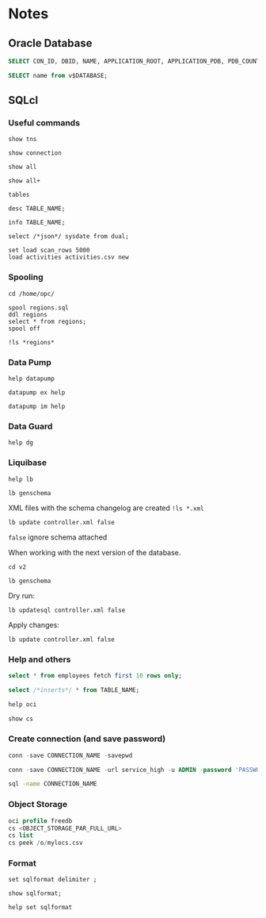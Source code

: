 # Notes

## Oracle Database

```sql
SELECT CON_ID, DBID, NAME, APPLICATION_ROOT, APPLICATION_PDB, PDB_COUNT from V$CONTAINERS;
```

```sql
SELECT name from v$DATABASE;
```

## SQLcl

### Useful commands

```
show tns
```

```
show connection
```

```
show all
```

```
show all+
```

```
tables
```

```
desc TABLE_NAME;
```

```
info TABLE_NAME;
```

```
select /*json*/ sysdate from dual;
```

```
set load scan_rows 5000
load activities activities.csv new
```

### Spooling

```
cd /home/opc/
```

```
spool regions.sql
ddl regions
select * from regions;
spool off
```

```
!ls *regions*
```

### Data Pump

```
help datapump
```

```
datapump ex help
```

```
datapump im help
```

### Data Guard

```
help dg
```

### Liquibase

```
help lb
```

```
lb genschema
```

XML files with the schema changelog are created `!ls *.xml`

```
lb update controller.xml false
```

`false` ignore schema attached

When working with the next version of the database.

```
cd v2
```

```
lb genschema
```

Dry run:

```
lb updatesql controller.xml false
```

Apply changes:

```
lb update controller.xml false
```

### Help and others

```sql
select * from employees fetch first 10 rows only;
```

```sql
select /*inserts*/ * from TABLE_NAME;
```

```sql
help oci
```

```sql
show cs
```

### Create connection (and save password)

```sql
conn -save CONNECTION_NAME -savepwd
```

```sql
conn -save CONNECTION_NAME -url service_high -u ADMIN -password 'PASSWORD' -savepwd
```

```bash
sql -name CONNECTION_NAME
```

### Object Storage

```sql
oci profile freedb
cs <OBJECT_STORAGE_PAR_FULL_URL>
cs list
cs peek /o/mylocs.csv
```

### Format

```
set sqlformat delimiter ;
```

```
show sqlformat;
```

```
help set sqlformat
```
